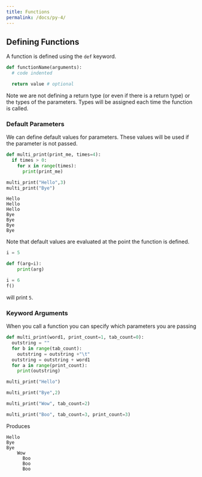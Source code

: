 ```yaml
---
title: Functions
permalink: /docs/py-4/
---
```


## Defining Functions

A function is defined using the `def` keyword.

```python
def functionName(arguments):
  # code indented

  return value # optional
```

Note we are not defining a return type (or even if there is a return type) or the types of the parameters. Types will be assigned each time the function is called.  

### Default Parameters

We can define default values for parameters. These values will be used if the parameter is not passed.  

```python
def multi_print(print_me, times=4):
  if times > 0:
    for x in range(times):
      print(print_me)

multi_print("Hello",3)
multi_print("Bye")
```
```console
Hello
Hello
Hello
Bye
Bye
Bye
Bye
```

Note that default values are evaluated at the point the function is defined.  
```python
i = 5

def f(arg=i):
    print(arg)

i = 6
f()
```
will print `5`.

### Keyword Arguments

When you call a function you can specify which parameters you are passing  

```python
def multi_print(word1, print_count=1, tab_count=0):
  outstring = ""
  for b in range(tab_count):
    outstring = outstring +"\t"
  outstring = outstring + word1
  for a in range(print_count):
    print(outstring)

multi_print("Hello")

multi_print("Bye",2)

multi_print("Wow", tab_count=2)

multi_print("Boo", tab_count=3, print_count=3)

```

Produces  

```console
Hello
Bye
Bye
    Wow
      Boo
      Boo
      Boo
```


